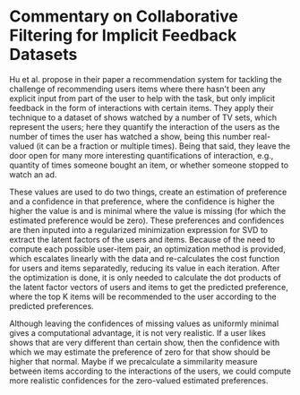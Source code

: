 # Commentary on Collaborative Filtering for Implicit Feedback Datasets

Hu et al. propose in their paper a recommendation system for tackling the challenge of recommending users items where there hasn't been any explicit input from part of the user to help with the task, but only implicit feedback in the form of interactions with certain items. They apply their technique to a dataset of shows watched by a number of TV sets, which represent the users; here they quantify the interaction of the users as the number of times the user has watched a show, being this number real-valued (it can be a fraction or multiple times). Being that said, they leave the door open for many more interesting quantifications of interaction, e.g., quantity of times someone bought an item, or whether someone stopped to watch an ad.

These values are used to do two things, create an estimation of preference and a confidence in that preference, where the confidence is higher the higher the value is and is minimal where the value is missing (for which the estimated preference would be zero). These preferences and confidences are then inputed into a regularized minimization expression for SVD to extract the latent factors of the users and items. Because of the need to compute each possible user-item pair, an optimization method is provided, which escalates linearly with the data and re-calculates the cost function for users and items separatedly, reducing its value in each iteration. After the optimization is done, it is only needed to calculate the dot products of the latent factor vectors of users and items to get the predicted preference, where the top K items will be recommended to the user according to the predicted preferences.

Although leaving the confidences of missing values as uniformly minimal gives a computational advantage, it is not very realistic. If a user likes shows that are very different than certain show, then the confidence with which we may estimate the preference of zero for that show should be higher that normal. Maybe if we precalculate a simmilarity measure between items according to the interactions of the users, we could compute more realistic confidences for the zero-valued estimated preferences.
